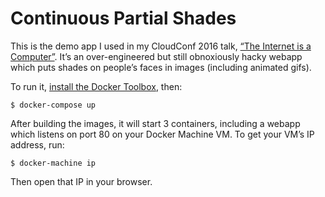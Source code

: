 Continuous Partial Shades
=========================

This is the demo app I used in my CloudConf 2016 talk, [“The Internet is a Computer”](http://video.html.it/aanand-prasad/). It’s an over-engineered but still obnoxiously hacky webapp which puts shades on people’s faces in images (including animated gifs).

To run it, [install the Docker Toolbox](https://www.docker.com/products/docker-toolbox), then:

    $ docker-compose up

After building the images, it will start 3 containers, including a webapp which listens on port 80 on your Docker Machine VM. To get your VM’s IP address, run:

    $ docker-machine ip

Then open that IP in your browser.
